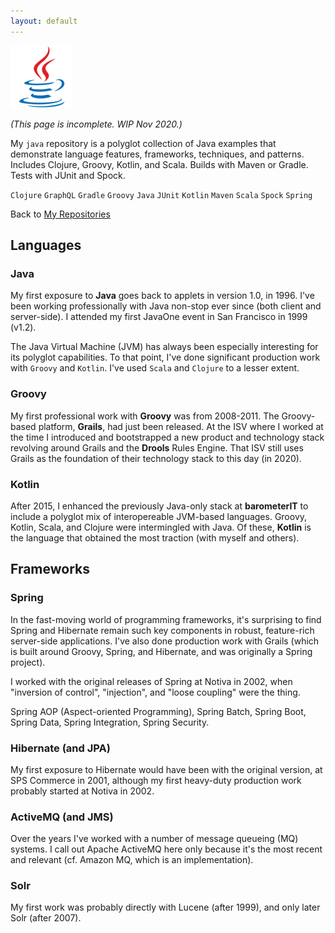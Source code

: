 ```yaml
---
layout: default
---
```


![Java](../img/small-logo-100px-java.png)

_(This page is incomplete. WIP Nov 2020.)_

My `java` repository is a polyglot collection of Java examples that demonstrate language features, frameworks, techniques, and patterns. Includes Clojure, Groovy, Kotlin, and Scala. Builds with Maven or Gradle. Tests with JUnit and Spock.

`Clojure` `GraphQL` `Gradle` `Groovy` `Java` `JUnit` `Kotlin` `Maven` `Scala` `Spock` `Spring`

Back to [My Repositories](./index.md)

## Languages

### Java

My first exposure to **Java**  goes back to applets in version 1.0, in 1996. I've been working professionally with Java non-stop ever since (both client and server-side). I attended my first JavaOne event in San Francisco in 1999 (v1.2).

The Java Virtual Machine (JVM) has always been especially interesting for its polyglot capabilities. To that point, I've done significant production work with `Groovy` and `Kotlin`. I've used `Scala` and `Clojure` to a lesser extent.

### Groovy

My first professional work with **Groovy** was from 2008-2011. The Groovy-based platform, **Grails**, had just been released. At the ISV where I worked at the time I introduced and bootstrapped a new product and technology stack revolving around Grails and the **Drools** Rules Engine. That ISV still uses Grails as the foundation of their technology stack to this day (in 2020).

### Kotlin

After 2015, I enhanced the previously Java-only stack at **barometerIT** to include a polyglot mix of interopereable JVM-based languages. Groovy, Kotlin, Scala, and Clojure were intermingled with Java. Of these, **Kotlin** is the language that obtained the most traction (with myself and others).

## Frameworks

### Spring

In the fast-moving world of programming frameworks, it's surprising to find Spring and Hibernate remain such key components in robust, feature-rich server-side applications. I've also done production work with Grails (which is built around Groovy, Spring, and Hibernate, and was originally a Spring project).

I worked with the original releases of Spring at Notiva in 2002, when "inversion of control", "injection", and "loose coupling" were the thing.

Spring AOP (Aspect-oriented Programming), Spring Batch, Spring Boot, Spring Data, Spring Integration, Spring Security.

### Hibernate (and JPA)

My first exposure to Hibernate would have been with the original version, at SPS Commerce in 2001, although my first heavy-duty production work probably started at Notiva in 2002.

### ActiveMQ (and JMS)

Over the years I've worked with a number of message queueing (MQ) systems. I call out Apache ActiveMQ here only because it's the most recent and relevant (cf. Amazon MQ, which is an implementation).

### Solr

My first work was probably directly with Lucene (after 1999), and only later Solr (after 2007).

